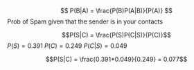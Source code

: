 $$
P(B|A) = \frac{P(B)P(A|B)}{P(A)}
$$
Prob of Spam given that the sender is in your contacts

$$P(S|C) = \frac{P(S)P(C|S)}{P(C)}$$
$P(S) = 0.391$
$P(C) = 0.249$
$P(C|S) = 0.049$

$$P(S|C) = \frac{0.391*0.049}{0.249} = 0.077$$
